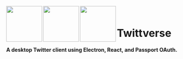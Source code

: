 <p align="center">
  <a href="url"><img src="https://terraine.com/wp-content/uploads/2017/02/electron-logo.png" align="left" height="96" width="96" ></a>
<a href="url"><img src="https://cdn4.iconfinder.com/data/icons/logos-3/600/React.js_logo-512.png" align="left" height="96" width="96" ></a>
<a href="url"><img src="http://www.passportjs.org/images/logo.svg" align="left" height="96" width="96" ></a><br>
  <h1>Twittverse</h1>
  <b>A desktop Twitter client using Electron, React, and Passport OAuth.</b>
</p>
